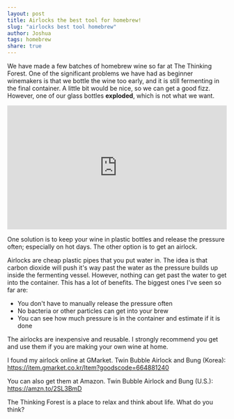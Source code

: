 ```yaml
---
layout: post
title: Airlocks the best tool for homebrew!
slug: "airlocks best tool homebrew"
author: Joshua
tags: homebrew
share: true
---
```


We have made a few batches of homebrew wine so far at The Thinking Forest. One of the significant problems we have had as beginner winemakers is that we bottle the wine too early, and it is still fermenting in the final container. A little bit would be nice, so we can get a good fizz. However, one of our glass bottles **exploded**, which is not what we want.

<style>.embed-container { position: relative; padding-bottom: 56.25%; height: 0; overflow: hidden; max-width: 100%; } .embed-container iframe, .embed-container object, .embed-container embed { position: absolute; top: 0; left: 0; width: 100%; height: 100%; }</style><div class='embed-container'><iframe src='https://www.youtube.com/embed/txaCwbxQny4' frameborder='0' allowfullscreen></iframe></div>

One solution is to keep your wine in plastic bottles and release the pressure often; especially on hot days. The other option is to get an airlock.

Airlocks are cheap plastic pipes that you put water in. The idea is that carbon dioxide will push it's way past the water as the pressure builds up inside the fermenting vessel. However, nothing can get past the water to get into the container. This has a lot of benefits. The biggest ones I've seen so far are:

* You don't have to manually release the pressure often
* No bacteria or other particles can get into your brew
* You can see how much pressure is in the container and estimate if it is done

The airlocks are inexpensive and reusable. I strongly recommend you get and use them if you are making your own wine at home.

I found my airlock online at GMarket. Twin Bubble Airlock and Bung (Korea):
<a href="https://item.gmarket.co.kr/Item?goodscode=664881240">https://item.gmarket.co.kr/Item?goodscode=664881240</a>

You can also get them at Amazon. Twin Bubble Airlock and Bung (U.S.):
<a href="https://amzn.to/2SL3BmD">https://amzn.to/2SL3BmD<a>

The Thinking Forest is a place to relax and think about life.
What do you think?
